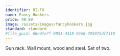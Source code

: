 ```yaml
---
identifier: RI-FH
name: Fancy Hookers
price: 49.99
image: /assets/images/fancyhookers.jpg
standard: standard
#file_guid: 66edfe7f-0851-4418-93e8-785975df7318
---
```

Gun rack. Wall mount, wood and steel. Set of two.
